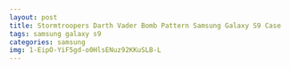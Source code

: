 ```yaml
---
layout: post
title: Stormtroopers Darth Vader Bomb Pattern Samsung Galaxy S9 Case
tags: samsung galaxy s9
categories: samsung
img: 1-EipO-YiF5gd-o0HlsENuz92KKuSLB-L
---
```

